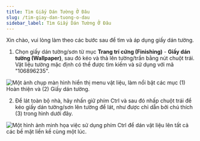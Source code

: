 ```yaml
---
title: Tìm Giấy Dán Tường Ở Đâu
slug: /tim-giay-dan-tuong-o-dau
sidebar_label: Tìm Giấy Dán Tường Ở Đâu
---
```


Xin chào, vui lòng làm theo các bước sau để tìm và áp dụng giấy dán tường.

1. Chọn giấy dán tường/sơn từ mục **Trang trí cứng (Finishing)** - **Giấy dán tường (Wallpaper)**, sau đó kéo và thả lên tường/trần bằng nút chuột trái. Vật liệu tường mặc định có thể được tìm kiếm và sử dụng với mã "106896235".

![Một ảnh chụp màn hình hiển thị menu vật liệu, làm nổi bật các mục (1) Hoàn thiện và (2) Giấy dán tường.](https://storage.googleapis.com/jegavn_kb/images/cc23dd74-8d5f-4911-bbb9-fb7d7da2fbff.png)

2. Để lát toàn bộ nhà, hãy nhấn giữ phím Ctrl và sau đó nhấp chuột trái để kéo giấy dán tường/sơn lên tường để lát, như được chỉ dẫn bởi chú thích (3) trong hình dưới đây.

![Một hình ảnh minh họa việc sử dụng phím Ctrl để dán vật liệu lên tất cả các bề mặt liền kề cùng một lúc.](https://storage.googleapis.com/jegavn_kb/images/b4528d1d-e47d-482b-88c0-05e685f61491.png)